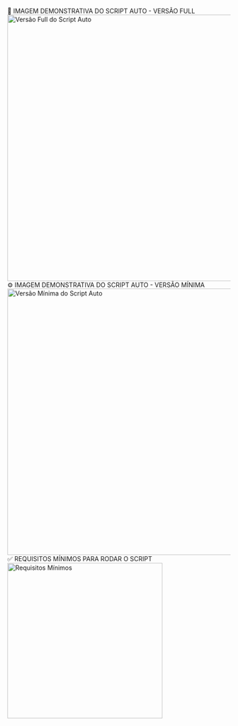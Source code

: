 📌 IMAGEM DEMONSTRATIVA DO SCRIPT AUTO - VERSÃO FULL
<img src="https://github.com/user-attachments/assets/95bec4d5-aa76-4957-af9a-fca0d6594dba" width="600" alt="Versão Full do Script Auto" />
</BR>
⚙️ IMAGEM DEMONSTRATIVA DO SCRIPT AUTO - VERSÃO MÍNIMA
<img src="https://github.com/user-attachments/assets/9b1dffaa-fb0d-45b3-8534-431adc7d14c1" width="600" alt="Versão Mínima do Script Auto" />
</BR>
✅ REQUISITOS MÍNIMOS PARA RODAR O SCRIPT
<img src="https://github.com/user-attachments/assets/8eea7a6e-62ea-4103-84ba-257acbdeab92" width="350" alt="Requisitos Mínimos" />
